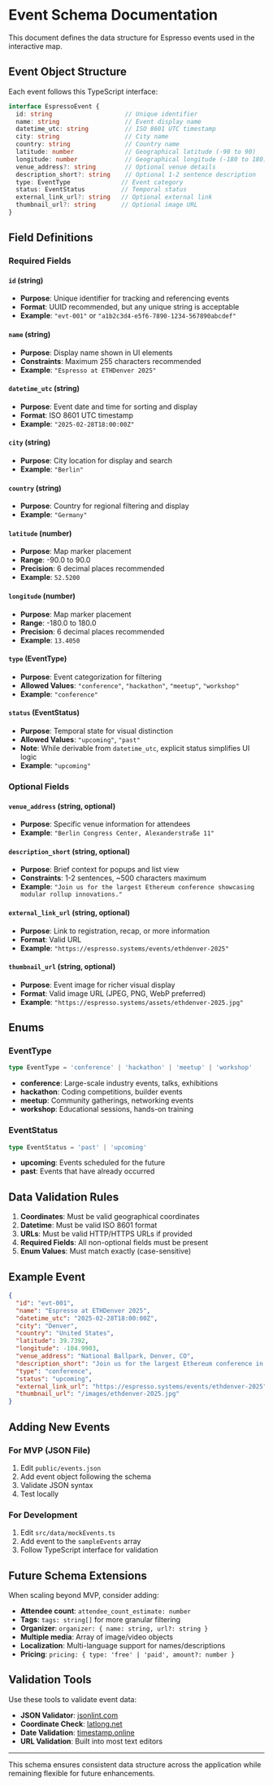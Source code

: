 # Event Schema Documentation

This document defines the data structure for Espresso events used in the interactive map.

## Event Object Structure

Each event follows this TypeScript interface:

```typescript
interface EspressoEvent {
  id: string                    // Unique identifier
  name: string                  // Event display name
  datetime_utc: string          // ISO 8601 UTC timestamp
  city: string                  // City name
  country: string               // Country name
  latitude: number              // Geographical latitude (-90 to 90)
  longitude: number             // Geographical longitude (-180 to 180)
  venue_address?: string        // Optional venue details
  description_short?: string    // Optional 1-2 sentence description
  type: EventType              // Event category
  status: EventStatus          // Temporal status
  external_link_url?: string   // Optional external link
  thumbnail_url?: string       // Optional image URL
}
```

## Field Definitions

### Required Fields

#### `id` (string)
- **Purpose**: Unique identifier for tracking and referencing events
- **Format**: UUID recommended, but any unique string is acceptable
- **Example**: `"evt-001"` or `"a1b2c3d4-e5f6-7890-1234-567890abcdef"`

#### `name` (string)  
- **Purpose**: Display name shown in UI elements
- **Constraints**: Maximum 255 characters recommended
- **Example**: `"Espresso at ETHDenver 2025"`

#### `datetime_utc` (string)
- **Purpose**: Event date and time for sorting and display
- **Format**: ISO 8601 UTC timestamp
- **Example**: `"2025-02-28T18:00:00Z"`

#### `city` (string)
- **Purpose**: City location for display and search
- **Example**: `"Berlin"`

#### `country` (string)  
- **Purpose**: Country for regional filtering and display
- **Example**: `"Germany"`

#### `latitude` (number)
- **Purpose**: Map marker placement
- **Range**: -90.0 to 90.0
- **Precision**: 6 decimal places recommended
- **Example**: `52.5200`

#### `longitude` (number)
- **Purpose**: Map marker placement  
- **Range**: -180.0 to 180.0
- **Precision**: 6 decimal places recommended
- **Example**: `13.4050`

#### `type` (EventType)
- **Purpose**: Event categorization for filtering
- **Allowed Values**: `"conference"`, `"hackathon"`, `"meetup"`, `"workshop"`
- **Example**: `"conference"`

#### `status` (EventStatus)
- **Purpose**: Temporal state for visual distinction
- **Allowed Values**: `"upcoming"`, `"past"`
- **Note**: While derivable from `datetime_utc`, explicit status simplifies UI logic
- **Example**: `"upcoming"`

### Optional Fields

#### `venue_address` (string, optional)
- **Purpose**: Specific venue information for attendees
- **Example**: `"Berlin Congress Center, Alexanderstraße 11"`

#### `description_short` (string, optional)
- **Purpose**: Brief context for popups and list view
- **Constraints**: 1-2 sentences, ~500 characters maximum
- **Example**: `"Join us for the largest Ethereum conference showcasing modular rollup innovations."`

#### `external_link_url` (string, optional)
- **Purpose**: Link to registration, recap, or more information
- **Format**: Valid URL
- **Example**: `"https://espresso.systems/events/ethdenver-2025"`

#### `thumbnail_url` (string, optional)
- **Purpose**: Event image for richer visual display
- **Format**: Valid image URL (JPEG, PNG, WebP preferred)
- **Example**: `"https://espresso.systems/assets/ethdenver-2025.jpg"`

## Enums

### EventType
```typescript
type EventType = 'conference' | 'hackathon' | 'meetup' | 'workshop'
```

- **conference**: Large-scale industry events, talks, exhibitions
- **hackathon**: Coding competitions, builder events
- **meetup**: Community gatherings, networking events  
- **workshop**: Educational sessions, hands-on training

### EventStatus  
```typescript
type EventStatus = 'past' | 'upcoming'
```

- **upcoming**: Events scheduled for the future
- **past**: Events that have already occurred

## Data Validation Rules

1. **Coordinates**: Must be valid geographical coordinates
2. **Datetime**: Must be valid ISO 8601 format
3. **URLs**: Must be valid HTTP/HTTPS URLs if provided
4. **Required Fields**: All non-optional fields must be present
5. **Enum Values**: Must match exactly (case-sensitive)

## Example Event

```json
{
  "id": "evt-001",
  "name": "Espresso at ETHDenver 2025",
  "datetime_utc": "2025-02-28T18:00:00Z",
  "city": "Denver", 
  "country": "United States",
  "latitude": 39.7392,
  "longitude": -104.9903,
  "venue_address": "National Ballpark, Denver, CO",
  "description_short": "Join us for the largest Ethereum conference in North America, showcasing modular rollup innovations.",
  "type": "conference",
  "status": "upcoming",
  "external_link_url": "https://espresso.systems/events/ethdenver-2025",
  "thumbnail_url": "/images/ethdenver-2025.jpg"
}
```

## Adding New Events

### For MVP (JSON File)
1. Edit `public/events.json`
2. Add event object following the schema
3. Validate JSON syntax
4. Test locally

### For Development
1. Edit `src/data/mockEvents.ts`
2. Add event to the `sampleEvents` array
3. Follow TypeScript interface for validation

## Future Schema Extensions

When scaling beyond MVP, consider adding:

- **Attendee count**: `attendee_count_estimate: number`
- **Tags**: `tags: string[]` for more granular filtering
- **Organizer**: `organizer: { name: string, url?: string }`
- **Multiple media**: Array of image/video objects
- **Localization**: Multi-language support for names/descriptions
- **Pricing**: `pricing: { type: 'free' | 'paid', amount?: number }`

## Validation Tools

Use these tools to validate event data:

- **JSON Validator**: [jsonlint.com](https://jsonlint.com)
- **Coordinate Check**: [latlong.net](https://latlong.net)
- **Date Validation**: [timestamp.online](https://timestamp.online)
- **URL Validation**: Built into most text editors

---

This schema ensures consistent data structure across the application while remaining flexible for future enhancements.
